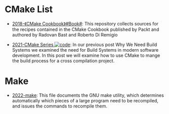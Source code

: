 # CMake List

- [2018-《CMake Cookbook》#Book#](https://github.com/dev-cafe/cmake-cookbook): This repository collects sources for the recipes contained in the CMake Cookbook published by Packt and authored by Radovan Bast and Roberto Di Remigio

- [2021-CMake Series ![code](https://ng-tech.icu/assets/code.svg)](https://blog.feabhas.com/2021/07/cmake-part-1-the-dark-arts/): In our previous post Why We Need Build Systems we examined the need for Build Systems in modern software development. In this post we will examine how to use CMake to mange the build process for a cross compilation project.

# Make

- [2022-make](https://www.gnu.org/software/make/manual/make.html): This file documents the GNU make utility, which determines automatically which pieces of a large program need to be recompiled, and issues the commands to recompile them.

